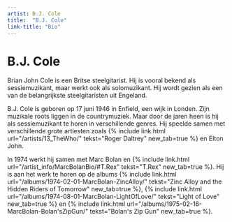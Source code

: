```yaml
---
artist: B.J. Cole
title:  "B.J. Cole"
link-title: "Bio"
---
```


# B.J. Cole

<span class="lead">Brian John Cole is een Britse steelgitarist. Hij is vooral bekend als sessiemuzikant, maar werkt ook als solomuzikant. Hij wordt gezien als een van de belangrijkste steelgitaristen uit Engeland.</span>B.J. Cole is geboren op 17 juni 1946 in Enfield, een wijk in Londen. Zijn muzikale roots liggen in de countrymuziek. Maar door de jaren heen is hij als sessiemuzikant te horen in verschillende genres. Hij speelde samen met verschillende grote artiesten zoals {% include link.html url="/artists/13_TheWho/" tekst="Roger Daltrey" new_tab=true %} en Elton John. In 1974 werkt hij samen met Marc Bolan en {% include link.html url="/artist_info/MarcBolanBio/#T.Rex" tekst="T.Rex" new_tab=true %}. Hij is aan het werk te horen op de albums {% include link.html url="/albums/1974-02-01-MarcBolan-ZincAlloy/" tekst="Zinc Alloy and the Hidden Riders of Tomorrow" new_tab=true %},
{% include link.html url="/albums/1974-08-01-MarcBolan-LightOfLove/" tekst="Light of Love" new_tab=true %} en {% include link.html url="/albums/1975-02-16-MarcBolan-Bolan'sZipGun/" tekst="Bolan's Zip Gun" new_tab=true %}.
